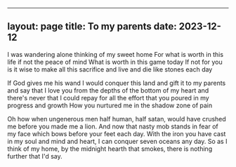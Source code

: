 
---
layout: page
title:  To my parents
date:   2023-12-12
---

I was wandering alone
thinking of my sweet home
For what is worth in this life
if not the peace of mind
What is worth in this game
today
If not for you is it wise
to make all this sacrifice
and live and die like stones
each day

If God gives me his wand
I would conquer this land
and gift it to my parents and say
that I love you from the depths
of the bottom of my heart
and there's never that I could repay
for all the effort that you poured
in my progress and growth 
How you nurtured me in the shadow zone of pain

Oh how when ungenerous men
half human, half satan,
would have crushed me before you made me a lion.
And now that nasty mob
stands in fear of my face
which bows before your feet each day.
With the iron you have cast
in my soul and mind and heart,
I can conquer seven oceans any day.
So as I think of my home,
by the midnight hearth that smokes,
there is nothing further that I'd say.